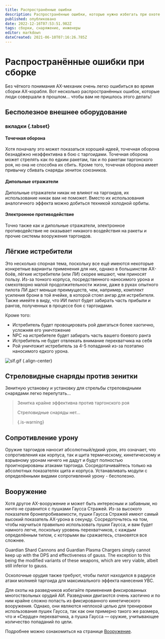 ```yaml
---
title: Распространённые ошибки
description: Распространённые ошибки, которые нужно избегать при охоте на таргоидов
published: опубликовано
date: 2022-12-16T07:53:51.982Z
tags: сборки, снаряжение, инженеры
editor: markdown
dateCreated: 2021-06-10T07:16:26.785Z
---
```


# Распространённые ошибки при сборке
Без чёткого понимания AX-механик очень легко ошибиться во время сборки AX-корабля. Вот несколько распространённых ошибок, которые люди совершали в прошлом... чтобы вам не пришлось этого делать!

## Бесполезное внешнее оборудование
### вкладки {.tabset}
#### Точечная оборона
Хотя поначалу это может показаться хорошей идеей, точечная оборона безнадёжно неэффективна в бою с таргоидами. Точечная оборона может стрелять как по едким ракетам, так и по ракетам таргонского роя, но она не способна их сбить. Кроме того, точечная оборона имеет привычку сбивать снаряды зениток союзников.

#### Дипольные отражатели
Дипольные отражатели никак не влияют на таргоидов, их использование никак вам не поможет. Вместо их использования аналогичного эффекта можно добиться техникой холодной орбиты.

#### Электронное противодействие
Точно также как и дипольные отражатели, электронное противодействие не оказывает никакого воздействия на ракеты и прочие системы вооружения таргоидов.

## Лёгкие истребители
Это несколько спорная тема, поскольку все ещё имеются некоторые конкретные варианты применения для них, однако в большинстве AX-боёв, лёгкие истребители (или ЛИ) скорее мешают, чем приносят пользу. Из-за тонкого корпуса, посредственного наносимого урона и смехотворно малой продолжительности жизни, даже в руках опытного пилота ЛИ даст меньше преимуществ, чем, например, комплект усиления брони в той ячейке, в которой стоял ангар для истребителя. Также имейте в виду, что ИИ пилот будет забирать часть прибыли и рангов, полученных в процессе боя с таргоидами.

Кроме того:
- Истребитель будет провоцировать рой двигаться более хаотично, усложняя его уничтожение
- NPC на истребителе будет забирать часть вашего боевого ранга
- Истребитель не будет отвлекать внимание перехватчика на себя
- Рой уничтожит истребитель за 4-5 попаданий из-за поэтапно наносимого едкого урона.

![slf.gif](/img/slf.gif) {.align-center}

## Стреловидные снаряды против зенитки
Зенитную установку и установку для стрельбы стреловидными снарядами легко перепутать…

> Зенитка крайне эффективна против таргонского роя
> 
> Стреловидные снаряды нет… 
> 
> {.is-warning}


## Сопротивление урону
Оружие таргоидов наносит абсолютный/едкий урон, это означает, что сопротивления как корпуса, так и щита термическому, кинетическому и взрывному уронам ничего не дадут и будут полностью проигнорированы атаками таргоида. Сосредотачивайтесь только на абсолютных показателях щита и корпуса. Устанавливать модули с определёнными видами сопротивлений урону - бесполезно.

## Вооружение
Хотя другое AX-вооружение и может быть интересным и забавным, но ничто не сравнится с пушками Гаусса Стражей. Из-за высокого показателя бронепробиваемости, пушки Гаусса Стражей имеют самый высокий показатель AX-урона в секунду. Сосредоточьтесь на том, чтобы научиться правильно использовать пушки Гаусса, и вам будет намного легче, поскольку уровень перехватчиков, с каждым определённым типом, с которыми вы сражаетесь, становятся все сложнее.

Guardian Shard Cannons and Guardian Plasma Chargers simply cannot keep up with the DPS and effectiveness of gauss. The exception to this being the modified variants of these weapons, which are very viable, albeit still inferior to gauss.

Осколочные орудия также требуют, чтобы пилот находился в радиусе атаки молнией таргоида для максимального эффекта нанесения УВС.

Для охоты на разведчиков избегайте применения фиксированных многоствольных орудий АИ. Разведчики двигаются очень хаотично и по ним крайне сложно попасть из фиксированного кинетического вооружения. Однако, они являются неплохой целью для тренировки использования пушек Гаусса, так как они примерно такого же размера, что и «Сердце» перехватчика, а пушка Гаусса — оружие, учитывающее количество попаданий по цели.

Подробнее можно ознакомиться на странице [Вооружение](/en/weapons).